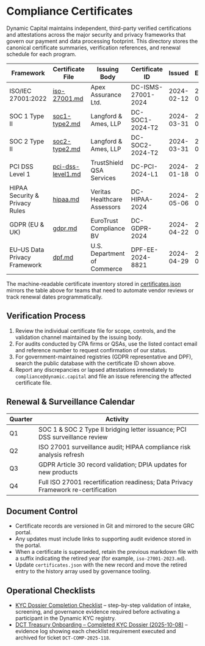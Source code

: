 # Compliance Certificates

Dynamic Capital maintains independent, third-party verified certifications and
attestations across the major security and privacy frameworks that govern our
payment and data processing footprint. This directory stores the canonical
certificate summaries, verification references, and renewal schedule for each
program.

| Framework                      | Certificate File                       | Issuing Body                 | Certificate ID     | Issued     | Expires    |
| ------------------------------ | -------------------------------------- | ---------------------------- | ------------------ | ---------- | ---------- |
| ISO/IEC 27001:2022             | [iso-27001.md](iso-27001.md)           | Apex Assurance Ltd.          | DC-ISMS-27001-2024 | 2024-02-12 | 2027-02-11 |
| SOC 1 Type II                  | [soc1-type2.md](soc1-type2.md)         | Langford & Ames, LLP         | DC-SOC1-2024-T2    | 2024-03-31 | 2025-03-30 |
| SOC 2 Type II                  | [soc2-type2.md](soc2-type2.md)         | Langford & Ames, LLP         | DC-SOC2-2024-T2    | 2024-03-31 | 2025-03-30 |
| PCI DSS Level 1                | [pci-dss-level1.md](pci-dss-level1.md) | TrustShield QSA Services     | DC-PCI-2024-L1     | 2024-01-18 | 2025-01-17 |
| HIPAA Security & Privacy Rules | [hipaa.md](hipaa.md)                   | Veritas Healthcare Assessors | DC-HIPAA-2024      | 2024-05-06 | 2026-05-05 |
| GDPR (EU & UK)                 | [gdpr.md](gdpr.md)                     | EuroTrust Compliance BV      | DC-GDPR-2024       | 2024-04-22 | 2025-04-21 |
| EU–US Data Privacy Framework   | [dpf.md](dpf.md)                       | U.S. Department of Commerce  | DPF-EE-2024-8821   | 2024-04-29 | 2025-04-28 |

The machine-readable certificate inventory stored in
[certificates.json](certificates.json) mirrors the table above for teams that
need to automate vendor reviews or track renewal dates programmatically.

## Verification Process

1. Review the individual certificate file for scope, controls, and the
   validation channel maintained by the issuing body.
2. For audits conducted by CPA firms or QSAs, use the listed contact email and
   reference number to request confirmation of our status.
3. For government-maintained registries (GDPR representative and DPF), search
   the public database with the certificate ID shown above.
4. Report any discrepancies or lapsed attestations immediately to
   `compliance@dynamic.capital` and file an issue referencing the affected
   certificate file.

## Renewal & Surveillance Calendar

| Quarter | Activity                                                                          |
| ------- | --------------------------------------------------------------------------------- |
| Q1      | SOC 1 & SOC 2 Type II bridging letter issuance; PCI DSS surveillance review       |
| Q2      | ISO 27001 surveillance audit; HIPAA compliance risk analysis refresh              |
| Q3      | GDPR Article 30 record validation; DPIA updates for new products                  |
| Q4      | Full ISO 27001 recertification readiness; Data Privacy Framework re-certification |

## Document Control

- Certificate records are versioned in Git and mirrored to the secure GRC
  portal.
- Any updates must include links to supporting audit evidence stored in the
  portal.
- When a certificate is superseded, retain the previous markdown file with a
  suffix indicating the retired year (for example, `iso-27001-2023.md`).
- Update `certificates.json` with the new record and move the retired entry to
  the history array used by governance tooling.

## Operational Checklists

- [KYC Dossier Completion Checklist](kyc-dossier-checklist.md) – step-by-step
  validation of intake, screening, and governance evidence required before
  activating a participant in the Dynamic KYC registry.
- [DCT Treasury Onboarding – Completed KYC Dossier (2025-10-08)](dossiers/dct-2025-10-08.md)
  – evidence log showing each checklist requirement executed and archived for
  ticket `DCT-COMP-2025-118`.
